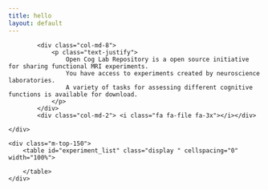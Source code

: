 ```yaml
---
title: hello
layout: default
---
```

<script type="text/javascript">
    $(document).ready( function () {

    var dataset = [
    	['experiment_visualcheckboard', 'Visual Checkerboard Stimulation', 'Cameron Craddock', 'VisionEgg', '???'],
    	['experiment_breathholding', 'Breath Holding', 'Cameron Craddock', 'VisionEgg', '???'],
    	['experiment_RTfMRIneurofeedback', 'RTfMRI Neurofeedback', 'Cameron Craddock', '???', '???']
    ]


    var table = $('#experiment_list').DataTable({
    	'data': dataset,
    	'columns': [
    		{'title': 'id', 'visible': false},
    		{'title': 'Title'},
    		{'title': 'Author'},
    		{'title': 'Environment'},
    		{'title': 'Category'}
    	],
        searching: false,
        paging: false,
        ordering:  true,
        info: false
    });

    $('#experiment_list tbody').on( 'click', 'tr', function () {

    	var experiment_id = table.row( this ).data()[0];


     	window.location.replace('/' + experiment_id + '.html');
    	window.location.href = '/' + experiment_id + '.html';
	} );

} );
</script>


<div class="section">

<div class="col-md-10 col-md-offset-2">
	<div class="row">
		
			<div class="col-md-8">
				<p class="text-justify">
					Open Cog Lab Repository is a open source initiative for sharing functional MRI experiments.
					You have access to experiments created by neuroscience laboratories.
					A variety of tasks for assessing different cognitive functions is available for download.
				</p>
			</div>
			<div class="col-md-2"> <i class="fa fa-file fa-3x"></i></div>
		
	</div>

<!-- 	<div class="row m-top-50 text-center">
		
			<div class="col-md-2"> <i class="fa fa-code-fork fa-3x"></i> </div>
			<div class="col-md-8">
			<p class="text-justify">
				Be social and share your own experiments! Help the community lorem ipsum dolor sit amet, consectetur adipiscing elit, sed do eiusmod tempor incididunt ut labore et dolore magna aliqua.
			</p>
			
		</div>
	</div> -->

</div>


<!-- 	<div class="row text-center m-top-50">
		<a href="/share.html" class="btn">Share your own experiment</a>
	</div> -->

<!-- 	<h2>Available experiments</h2> -->

	<div class="m-top-150">
		<table id="experiment_list" class="display " cellspacing="0" width="100%">
	
		</table>
	</div>
</div>